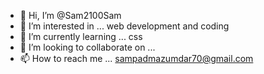- 👋 Hi, I’m @Sam2100Sam
- 👀 I’m interested in ... web development and coding
- 🌱 I’m currently learning ... css
- 💞️ I’m looking to collaborate on ...
- 📫 How to reach me ... sampadmazumdar70@gmail.com

<!---
Sam2100Sam/Sam2100Sam is a ✨ special ✨ repository because its `README.md` (this file) appears on your GitHub profile.
You can click the Preview link to take a look at your changes.
--->
